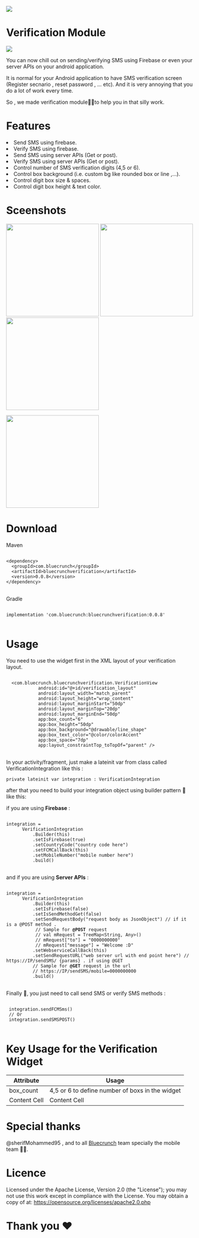 <a href='https://bintray.com/bluecrunch/maven/bluecrunchverification/0.0.8/link'><img src='https://api.bintray.com/packages/bluecrunch/maven/bluecrunchverification/images/download.svg?version=0.0.8'></a>
# Verification Module
<img src='https://miro.medium.com/max/3000/1*LCeoKUok8X5vfX4RS1FVhA.jpeg'>

You can now chill out on sending/verifying SMS using Firebase or even your server APIs on your android application.

It is normal for your Android application to have SMS verification screen (Register secnario , reset password , ... etc).
And it is very annoying that you do a lot of work every time.

So , we made verification module✌🏽to help you in that silly work.

# Features
<li>Send SMS using firebase.</li>
<li>Verify SMS using firebase.</li>
<li>Send SMS using server APIs (Get or post).</li>
<li>Verify SMS using server APIs (Get or post).</li>
<li>Control number of SMS verification digits (4,5 or 6).</li>
<li>Control box background (i.e. custom bg like rounded box or line ,...).</li>
<li>Control digit box size & spaces.</li>
<li>Control digit box height & text color.</li>

# Sceenshots
<p float="left">
<img src='https://imgbbb.com/images/2020/01/18/1c5d2dc47c51318f1.png' width="250"/>
<img src="https://imgbbb.com/images/2020/01/18/32ab32c79c96a8ad2.png" width="250"/>
<img src="https://imgbbb.com/images/2020/01/18/267257def58765819.png" width="250"/>
</p>

<img src="https://media.giphy.com/media/XGDrYnfDdJZAVSTaUu/giphy.gif" width="250"/>

# Download 
Maven
<pre>
<code>
&lt;dependency&gt;
  &lt;groupId&gt;com.bluecrunch&lt;/groupId&gt;
  &lt;artifactId&gt;bluecrunchverification&lt;/artifactId&gt;
  &lt;version&gt;0.0.8&lt;/version&gt;
&lt;/dependency&gt;
</code>
</pre>
Gradle
<pre>
<code>
implementation 'com.bluecrunch:bluecrunchverification:0.0.8'
</code>
</pre>

# Usage
You need to use the widget first in the XML layout of your verification layout.
<pre>
<code>
  &lt;com.bluecrunch.bluecrunchverification.VerificationView
            android:id="@+id/verification_layout"
            android:layout_width="match_parent"
            android:layout_height="wrap_content"
            android:layout_marginStart="50dp"
            android:layout_marginTop="20dp"
            android:layout_marginEnd="50dp"
            app:box_count="6"
            app:box_height="50dp"
            app:box_background="@drawable/line_shape"
            app:box_text_color="@color/colorAccent"
            app:box_space="7dp"
            app:layout_constraintTop_toTopOf="parent" /&gt;
</code>
</pre>
In your activity/fragment, just make a lateinit var from class called VerificationIntegration like this :
<pre><code>private lateinit var integration : VerificationIntegration</code></pre>

after that you need to build your integration object using builder pattern 🤠 like this: 

if you are using <strong>Firebase</strong> : 
<pre>
<code>
integration =
      VerificationIntegration
          .Builder(this)
          .setIsFirebase(true)
          .setCountryCode("country code here")
          .setFCMCallBack(this)
          .setMobileNumber("mobile number here")
          .build()
</code>
</pre>

and if you are using <strong>Server APIs</strong> : 
<pre>
<code>
integration =
      VerificationIntegration
          .Builder(this)
          .setIsFirebase(false)
          .setIsSendMethodGet(false)
          .setSendRequestBody("request body as JsonObject") // if it is a @POST method .
           // Sample for <strong>@POST</strong> request
           // val mRequest = TreeMap&lt;String, Any&gt;()
           // mRequest["to"] = "0000000000"
           // mRequest["message"] = "Welcome :D"
          .setWebserviceCallBack(this)
          .setSendRequestURL("web server url with end point here") // https://IP/sendSMS/ {params} . if using @GET
          // Sample for <strong>@GET</strong> request in the url 
          // https://IP/sendSMS/mobile=0000000000
          .build()
</code>
</pre>

Finally 🥳, you just need to call send SMS or verify SMS methods : 
<pre>
<code>
 integration.sendFCMSms() 
 // Or
 integration.sendSMSPOST()
</code>
</pre>

# Key Usage for the Verification Widget
| Attribute  | Usage |
| ------------- | ------------- |
| box_count  | 4,5 or 6 to define number of boxs in the widget  |
| Content Cell  | Content Cell  |

# Special thanks 
@sherifMohammed95 , and
to all <a href='https://www.bluecrunch.com/'>Bluecrunch</a> team specially the mobile team 💪🏻.

# Licence 
Licensed under the Apache License, Version 2.0 (the "License"); you may not use this work except in compliance with the License. You may obtain a copy of at:
<a href='https://opensource.org/licenses/apache2.0.php'>https://opensource.org/licenses/apache2.0.php</a>

# Thank you ❤️
